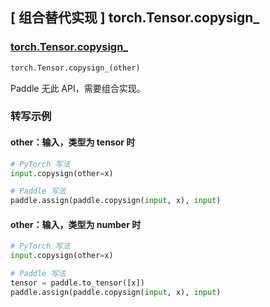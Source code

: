 ## [ 组合替代实现 ] torch.Tensor.copysign_

### [torch.Tensor.copysign_](https://pytorch.org/docs/stable/generated/torch.Tensor.copysign_.html#torch.Tensor.copysign_)

```python
torch.Tensor.copysign_(other)
```

Paddle 无此 API，需要组合实现。

### 转写示例

#### other：输入，类型为 tensor 时
```python
# PyTorch 写法
input.copysign(other=x)

# Paddle 写法
paddle.assign(paddle.copysign(input, x), input)
```

#### other：输入，类型为 number 时
```python
# PyTorch 写法
input.copysign(other=x)

# Paddle 写法
tensor = paddle.to_tensor([x])
paddle.assign(paddle.copysign(input, x), input)
```
